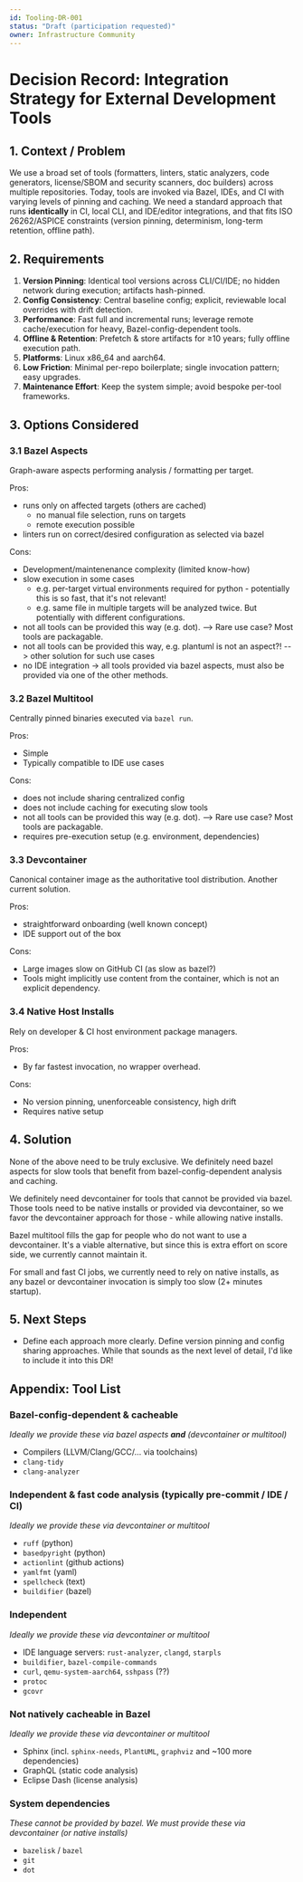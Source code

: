 ```yaml
---
id: Tooling-DR-001
status: "Draft (participation requested)"
owner: Infrastructure Community
---
```


# Decision Record: Integration Strategy for External Development Tools

## 1. Context / Problem

We use a broad set of tools (formatters, linters, static analyzers, code generators, license/SBOM and security scanners, doc builders) across multiple repositories. Today, tools are invoked via Bazel, IDEs, and CI with varying levels of pinning and caching. We need a standard approach that runs **identically** in CI, local CLI, and IDE/editor integrations, and that fits ISO 26262/ASPICE constraints (version pinning, determinism, long-term retention, offline path).

## 2. Requirements

1. **Version Pinning**: Identical tool versions across CLI/CI/IDE; no hidden network during execution; artifacts hash-pinned.
2. **Config Consistency**: Central baseline config; explicit, reviewable local overrides with drift detection.
3. **Performance**: Fast full and incremental runs; leverage remote cache/execution for heavy, Bazel-config-dependent tools.
4. **Offline & Retention**: Prefetch & store artifacts for ≥10 years; fully offline execution path.
5. **Platforms**: Linux x86_64 and aarch64.
6. **Low Friction**: Minimal per-repo boilerplate; single invocation pattern; easy upgrades.
7. **Maintenance Effort**: Keep the system simple; avoid bespoke per-tool frameworks.

## 3. Options Considered

### 3.1 Bazel Aspects
Graph-aware aspects performing analysis / formatting per target.

Pros:
* runs only on affected targets (others are cached)
  * no manual file selection, runs on targets
  * remote execution possible
* linters run on correct/desired configuration as selected via bazel

Cons:
* Development/maintenenance complexity (limited know-how)
* slow execution in some cases
  * e.g. per-target virtual environments required for python - potentially this is so fast, that it's not relevant!
  * e.g. same file in multiple targets will be analyzed twice. But potentially with different configurations.
* not all tools can be provided this way (e.g. dot). --> Rare use case? Most tools are packagable.
* not all tools can be provided this way, e.g. plantuml is not an aspect?! --> other solution for such use cases
* no IDE integration -> all tools provided via bazel aspects, must also be provided via one of the other methods.

### 3.2 Bazel Multitool
Centrally pinned binaries executed via `bazel run`.

Pros:
* Simple
* Typically compatible to IDE use cases

Cons:
* does not include sharing centralized config
* does not include caching for executing slow tools
* not all tools can be provided this way (e.g. dot). --> Rare use case? Most tools are packagable.
* requires pre-execution setup (e.g. environment, dependencies)

### 3.3 Devcontainer
Canonical container image as the authoritative tool distribution. Another current solution.

Pros:
* straightforward onboarding (well known concept)
* IDE support out of the box

Cons:
* Large images slow on GitHub CI (as slow as bazel?)
* Tools might implicitly use content from the container, which is not an explicit dependency.

### 3.4 Native Host Installs
Rely on developer & CI host environment package managers.

Pros:
* By far fastest invocation, no wrapper overhead.

Cons:
* No version pinning, unenforceable consistency, high drift
* Requires native setup

## 4. Solution
None of the above need to be truly exclusive. We definitely need bazel aspects for slow
tools that benefit from bazel-config-dependent analysis and caching.

We definitely need devcontainer for tools that cannot be provided via bazel. Those tools
need to be native installs or provided via devcontainer, so we favor the devcontainer
approach for those - while allowing native installs.

Bazel multitool fills the gap for people who do not want to use a devcontainer. It's a
viable alternative, but since this is extra effort on score side, we currently cannot
maintain it.

For small and fast CI jobs, we currently need to rely on native installs, as any bazel
or devcontainer invocation is simply too slow (2+ minutes startup).

## 5. Next Steps

- Define each approach more clearly. Define version pinning and config sharing
  approaches. While that sounds as the next level of detail, I'd like to include it into
  this DR!

## Appendix: Tool List

### Bazel-config-dependent & cacheable
*Ideally we provide these via bazel aspects **and** (devcontainer or multitool)*

- Compilers (LLVM/Clang/GCC/… via toolchains)
- `clang-tidy`
- `clang-analyzer`

### Independent & fast code analysis (typically pre-commit / IDE / CI)
*Ideally we provide these via devcontainer or multitool*

- `ruff` (python)
- `basedpyright` (python)
- `actionlint` (github actions)
- `yamlfmt`  (yaml)
- `spellcheck` (text)
- `buildifier` (bazel)

### Independent
*Ideally we provide these via devcontainer or multitool*

- IDE language servers: `rust-analyzer`, `clangd`, `starpls`
- `buildifier`, `bazel-compile-commands`
- `curl`, `qemu-system-aarch64`, `sshpass` (??)
- `protoc`
- `gcovr`

### Not natively cacheable in Bazel
*Ideally we provide these via devcontainer or multitool*

- Sphinx (incl. `sphinx-needs`, `PlantUML`, `graphviz` and ~100 more dependencies)
- GraphQL (static code analysis)
- Eclipse Dash (license analysis)

### System dependencies
*These cannot be provided by bazel. We must provide these via devcontainer (or native installs)*

- `bazelisk` / `bazel`
- `git`
- `dot`
